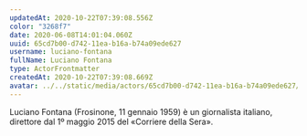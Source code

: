 ```yaml
---
updatedAt: 2020-10-22T07:39:08.556Z
color: "3268f7"
date: 2020-06-08T14:01:04.060Z
uuid: 65cd7b00-d742-11ea-b16a-b74a09ede627
username: luciano-fontana
fullName: Luciano Fontana
type: ActorFrontmatter
createdAt: 2020-10-22T07:39:08.669Z
avatar: ../../static/media/actors/65cd7b00-d742-11ea-b16a-b74a09ede627/800px-l_direttore_del_corriere_della_sera_ha_presentato_un_paese_senza_leader_-_aula_foscolo-_19_giugno_2018_-43233242561-.jpg
---
```

Luciano Fontana (Frosinone, 11 gennaio 1959) è un giornalista italiano, direttore dal 1º maggio 2015 del «Corriere della Sera».

